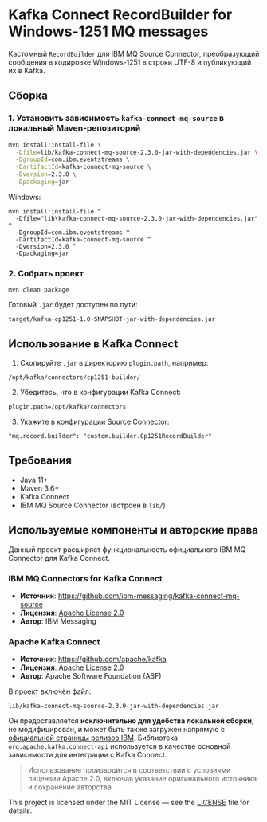 ﻿# Kafka Connect RecordBuilder for Windows-1251 MQ messages

Кастомный `RecordBuilder` для IBM MQ Source Connector, преобразующий сообщения в кодировке Windows-1251 в строки UTF-8 и публикующий их в Kafka.

## Сборка

### 1. Установить зависимость `kafka-connect-mq-source` в локальный Maven-репозиторий

```bash
mvn install:install-file \
  -Dfile=lib/kafka-connect-mq-source-2.3.0-jar-with-dependencies.jar \
  -DgroupId=com.ibm.eventstreams \
  -DartifactId=kafka-connect-mq-source \
  -Dversion=2.3.0 \
  -Dpackaging=jar
```
Windows: 
```
mvn install:install-file ^
  -Dfile="lib\kafka-connect-mq-source-2.3.0-jar-with-dependencies.jar" ^
  -DgroupId=com.ibm.eventstreams ^
  -DartifactId=kafka-connect-mq-source ^
  -Dversion=2.3.0 ^
  -Dpackaging=jar
```

### 2. Собрать проект
```
mvn clean package
```
Готовый `.jar` будет доступен по пути:
```
target/kafka-cp1251-1.0-SNAPSHOT-jar-with-dependencies.jar
```

## Использование в Kafka Connect
1. Скопируйте `.jar` в директорию `plugin.path`, например:
```
/opt/kafka/connectors/cp1251-builder/
```
2. Убедитесь, что в конфигурации Kafka Connect:
```
plugin.path=/opt/kafka/connectors
```
3. Укажите в конфигурации Source Connector:
```
"mq.record.builder": "custom.builder.Cp1251RecordBuilder"
```
## Требования
- Java 11+
- Maven 3.6+
- Kafka Connect
- IBM MQ Source Connector (встроен в `lib/`)

## Используемые компоненты и авторские права

Данный проект расширяет функциональность официального IBM MQ Connector для Kafka Connect.

### IBM MQ Connectors for Kafka Connect

- **Источник**: https://github.com/ibm-messaging/kafka-connect-mq-source
- **Лицензия**: [Apache License 2.0](https://www.apache.org/licenses/LICENSE-2.0)  
- **Автор**: IBM Messaging


### Apache Kafka Connect

- **Источник**: https://github.com/apache/kafka  
- **Лицензия**: [Apache License 2.0](https://www.apache.org/licenses/LICENSE-2.0)  
- **Автор**: Apache Software Foundation (ASF)


В проект включён файл:
```
lib/kafka-connect-mq-source-2.3.0-jar-with-dependencies.jar
```

Он предоставляется **исключительно для удобства локальной сборки**, не модифицирован, и может быть также загружен напрямую с [официальной страницы релизов IBM](https://github.com/ibm-messaging/kafka-connect-mq-source/releases).
Библиотека `org.apache.kafka:connect-api` используется в качестве основной зависимости для интеграции с Kafka Connect.
> Использование производится в соответствии с условиями лицензии Apache 2.0, включая указание оригинального источника и сохранение авторства.

This project is licensed under the MIT License — see the [LICENSE](./LICENSE) file for details.
